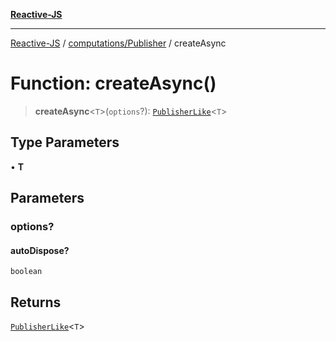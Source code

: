 [**Reactive-JS**](../../../README.md)

***

[Reactive-JS](../../../README.md) / [computations/Publisher](../README.md) / createAsync

# Function: createAsync()

> **createAsync**\<`T`\>(`options`?): [`PublisherLike`](../../interfaces/PublisherLike.md)\<`T`\>

## Type Parameters

• **T**

## Parameters

### options?

#### autoDispose?

`boolean`

## Returns

[`PublisherLike`](../../interfaces/PublisherLike.md)\<`T`\>
